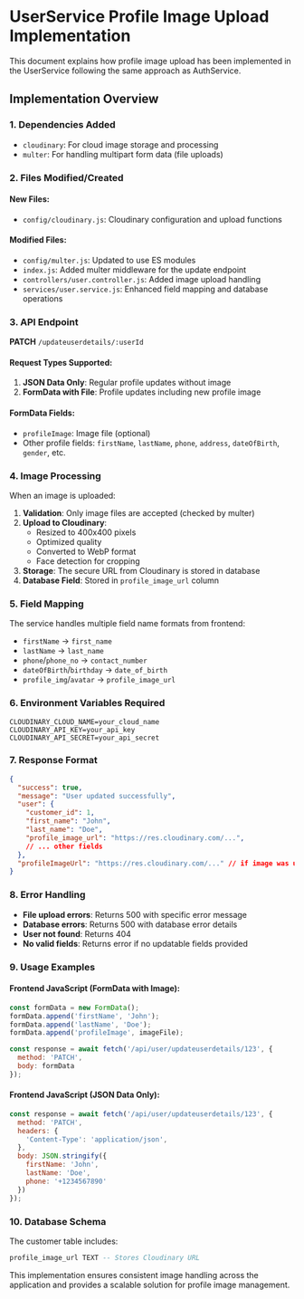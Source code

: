 # UserService Profile Image Upload Implementation

This document explains how profile image upload has been implemented in the UserService following the same approach as AuthService.

## Implementation Overview

### 1. Dependencies Added
- `cloudinary`: For cloud image storage and processing
- `multer`: For handling multipart form data (file uploads)

### 2. Files Modified/Created

#### New Files:
- `config/cloudinary.js`: Cloudinary configuration and upload functions

#### Modified Files:
- `config/multer.js`: Updated to use ES modules
- `index.js`: Added multer middleware for the update endpoint
- `controllers/user.controller.js`: Added image upload handling
- `services/user.service.js`: Enhanced field mapping and database operations

### 3. API Endpoint

**PATCH** `/updateuserdetails/:userId`

#### Request Types Supported:
1. **JSON Data Only**: Regular profile updates without image
2. **FormData with File**: Profile updates including new profile image

#### FormData Fields:
- `profileImage`: Image file (optional)
- Other profile fields: `firstName`, `lastName`, `phone`, `address`, `dateOfBirth`, `gender`, etc.

### 4. Image Processing

When an image is uploaded:
1. **Validation**: Only image files are accepted (checked by multer)
2. **Upload to Cloudinary**: 
   - Resized to 400x400 pixels
   - Optimized quality
   - Converted to WebP format
   - Face detection for cropping
3. **Storage**: The secure URL from Cloudinary is stored in database
4. **Database Field**: Stored in `profile_image_url` column

### 5. Field Mapping

The service handles multiple field name formats from frontend:
- `firstName` → `first_name`
- `lastName` → `last_name`
- `phone`/`phone_no` → `contact_number`
- `dateOfBirth`/`birthday` → `date_of_birth`
- `profile_img`/`avatar` → `profile_image_url`

### 6. Environment Variables Required

```env
CLOUDINARY_CLOUD_NAME=your_cloud_name
CLOUDINARY_API_KEY=your_api_key
CLOUDINARY_API_SECRET=your_api_secret
```

### 7. Response Format

```json
{
  "success": true,
  "message": "User updated successfully",
  "user": {
    "customer_id": 1,
    "first_name": "John",
    "last_name": "Doe",
    "profile_image_url": "https://res.cloudinary.com/...",
    // ... other fields
  },
  "profileImageUrl": "https://res.cloudinary.com/..." // if image was uploaded
}
```

### 8. Error Handling

- **File upload errors**: Returns 500 with specific error message
- **Database errors**: Returns 500 with database error details
- **User not found**: Returns 404
- **No valid fields**: Returns error if no updatable fields provided

### 9. Usage Examples

#### Frontend JavaScript (FormData with Image):
```javascript
const formData = new FormData();
formData.append('firstName', 'John');
formData.append('lastName', 'Doe');
formData.append('profileImage', imageFile);

const response = await fetch('/api/user/updateuserdetails/123', {
  method: 'PATCH',
  body: formData
});
```

#### Frontend JavaScript (JSON Data Only):
```javascript
const response = await fetch('/api/user/updateuserdetails/123', {
  method: 'PATCH',
  headers: {
    'Content-Type': 'application/json',
  },
  body: JSON.stringify({
    firstName: 'John',
    lastName: 'Doe',
    phone: '+1234567890'
  })
});
```

### 10. Database Schema

The customer table includes:
```sql
profile_image_url TEXT -- Stores Cloudinary URL
```

This implementation ensures consistent image handling across the application and provides a scalable solution for profile image management.

